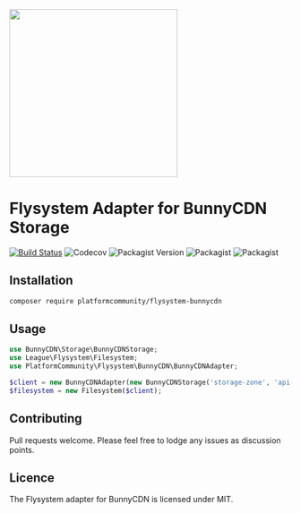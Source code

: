 <img src="https://dka575ofm4ao0.cloudfront.net/pages-transactional_logos/retina/20630/bunnycdn-logo-dark.png" width="300"/>

# Flysystem Adapter for BunnyCDN Storage

[![Build Status](https://travis-ci.com/PlatformCommunity/flysystem-bunnycdn.svg?branch=master)](https://travis-ci.com/PlatformCommunity/flysystem-bunnycdn) ![Codecov](https://img.shields.io/codecov/c/github/PlatformCommunity/flysystem-bunnycdn) ![Packagist Version](https://img.shields.io/packagist/v/platformcommunity/flysystem-bunnycdn) ![Packagist](https://img.shields.io/packagist/l/platformcommunity/flysystem-bunnycdn) ![Packagist](https://img.shields.io/packagist/dm/platformcommunity/flysystem-bunnycdn)

## Installation

```bash
composer require platformcommunity/flysystem-bunnycdn
```

## Usage

```php
use BunnyCDN\Storage\BunnyCDNStorage;
use League\Flysystem\Filesystem;
use PlatformCommunity\Flysystem\BunnyCDN\BunnyCDNAdapter;

$client = new BunnyCDNAdapter(new BunnyCDNStorage('storage-zone', 'api-key'));
$filesystem = new Filesystem($client);
```

## Contributing

Pull requests welcome. Please feel free to lodge any issues as discussion points.
 
## Licence

The Flysystem adapter for BunnyCDN is licensed under MIT. 
